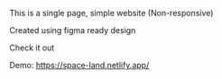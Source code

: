 This is a single page, simple website (Non-responsive)

Created using figma ready design

Check it out

Demo: https://space-land.netlify.app/

